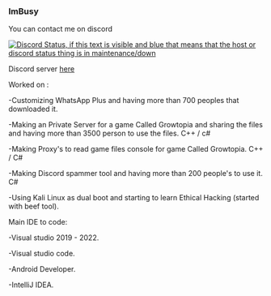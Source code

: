 ### ImBusy
You can contact me on discord  

[![Discord Status, if this text is visible and blue that means that the host or discord status thing is in maintenance/down](https://discord.c99.nl/widget/theme-2/658273895018790912.png)](https://discord.c99.nl/)  

Discord server [here](https://discord.gg/WWeEuYYREV)

Worked on : 

-Customizing WhatsApp Plus and having more than 700 peoples that downloaded it.

-Making an Private Server for a game Called Growtopia and sharing the files and having more than 3500 person to use the files. C++ / c#

-Making Proxy's to read game files console for game Called Growtopia. C++ / C#

-Making Discord spammer tool and having more than 200 people's to use it. C#

-Using Kali Linux as dual boot and starting to learn Ethical Hacking (started with beef tool).

Main IDE to code:

-Visual studio 2019 - 2022.

-Visual studio code.

-Android Developer.

-IntelliJ IDEA.
